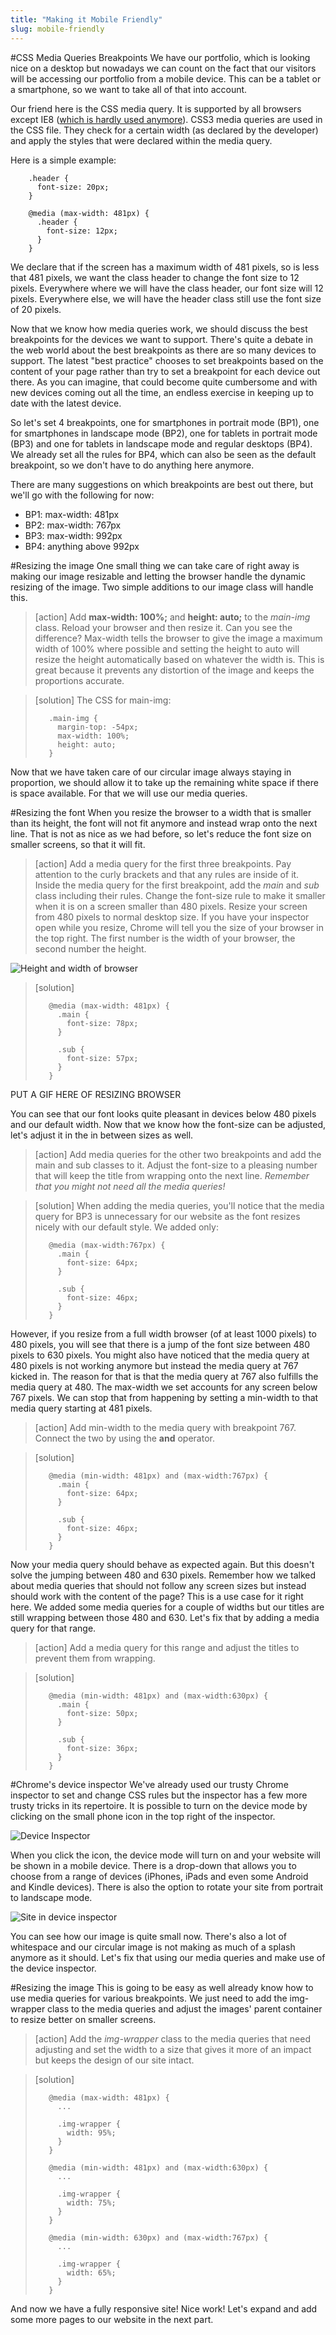 ```yaml
---
title: "Making it Mobile Friendly"
slug: mobile-friendly
---     
```


#CSS Media Queries Breakpoints
We have our portfolio, which is looking nice on a desktop but nowadays we can count on the fact that our visitors will be accessing our portfolio from a mobile device. This can be a tablet or a smartphone, so we want to take all of that into account. 

Our friend here is the CSS media query. It is supported by all browsers except IE8 ([which is hardly used anymore](http://caniuse.com/usage-table)). CSS3 media queries are used in the CSS file. They check for a certain width (as declared by the developer) and apply the styles that were declared within the media query. 

Here is a simple example:

```
    .header {
      font-size: 20px;
    }

    @media (max-width: 481px) {
      .header {
        font-size: 12px;
      }
    }
```

We declare that if the screen has a maximum width of 481 pixels, so is less that 481 pixels, we want the class header to change the font size to 12 pixels. Everywhere where we will have the class header, our font size will 12 pixels. Everywhere else, we will have the header class still use the font size of 20 pixels. 

Now that we know how media queries work, we should discuss the best breakpoints for the devices we want to support. There's quite a debate in the web world about the best breakpoints as there are so many devices to support. The latest "best practice" chooses to set breakpoints based on the content of your page rather than try to set a breakpoint for each device out there. As you can imagine, that could become quite cumbersome and with new devices coming out all the time, an endless exercise in keeping up to date with the latest device. 

So let's set 4 breakpoints, one for smartphones in portrait mode (BP1), one for smartphones in landscape mode (BP2), one for tablets in portrait mode (BP3) and one for tablets in landscape mode and regular desktops (BP4). We already set all the rules for BP4, which can also be seen as the default breakpoint, so we don't have to do anything here anymore.

There are many suggestions on which breakpoints are best out there, but we'll go with the following for now:

- BP1: max-width: 481px
- BP2: max-width: 767px
- BP3: max-width: 992px
- BP4: anything above 992px

#Resizing the image
One small thing we can take care of right away is making our image resizable and letting the browser handle the dynamic resizing of the image. Two simple additions to our image class will handle this.

> [action]
> Add **max-width: 100%;** and **height: auto;** to the *main-img* class. Reload your browser and then resize it. Can you see the difference? Max-width tells the browser to give the image a maximum width of 100% where possible and setting the height to auto will resize the height automatically based on whatever the width is. This is great because it prevents any distortion of the image and keeps the proportions accurate.

<!-- Comment to break actionable boxes. -->

> [solution]
> The CSS for main-img:
> ```
>    .main-img {
>      margin-top: -54px;
>      max-width: 100%;
>      height: auto;
>    }
> ```

Now that we have taken care of our circular image always staying in proportion, we should allow it to take up the remaining white space if there is space available. For that we will use our media queries.

#Resizing the font
When you resize the browser to a width that is smaller than its height, the font will not fit anymore and instead wrap onto the next line. That is not as nice as we had before, so let's reduce the font size on smaller screens, so that it will fit.

> [action]
> Add a media query for the first three breakpoints. Pay attention to the curly brackets and that any rules are inside of it. Inside the media query for the first breakpoint, add the *main* and *sub* class including their rules. Change the font-size rule to make it smaller when it is on a screen smaller than 480 pixels. Resize your screen from 480 pixels to normal desktop size. If you have your inspector open while you resize, Chrome will tell you the size of your browser in the top right. The first number is the width of your browser, the second number the height.

![Height and width of browser](./3-height-width.png "Height and width of browser")

> [solution]
> ```
>    @media (max-width: 481px) { 
>      .main {
>        font-size: 78px;
>      }
>    
>      .sub {
>        font-size: 57px;
>      }
>    }
> ```

PUT A GIF HERE OF RESIZING BROWSER

You can see that our font looks quite pleasant in devices below 480 pixels and our default width. Now that we know how the font-size can be adjusted, let's adjust it in the in between sizes as well. 

> [action]
> Add media queries for the other two breakpoints and add the main and sub classes to it. Adjust the font-size to a pleasing number that will keep the title from wrapping onto the next line.
> *Remember that you might not need all the media queries!*

<!-- Comment to break actionable boxes. -->

> [solution]
> When adding the media queries, you'll notice that the media query for BP3 is unnecessary for our website as the font resizes nicely with our default style. We added only:
> ```
>    @media (max-width:767px) { 
>      .main {
>        font-size: 64px;
>      }
>    
>      .sub {
>        font-size: 46px;
>      }
>    }
> ```

However, if you resize from a full width browser (of at least 1000 pixels) to 480 pixels, you will see that there is a jump of the font size between 480 pixels to 630 pixels. You might also have noticed that the media query at 480 pixels is not working anymore but instead the media query at 767 kicked in. The reason for that is that the media query at 767 also fulfills the media query at 480. The max-width we set accounts for any screen below 767 pixels. We can stop that from happening by setting a min-width to that media query starting at 481 pixels.

> [action] 
> Add min-width to the media query with breakpoint 767. Connect the two by using the **and** operator. 

<!-- Comment to break actionable boxes. -->

> [solution]
> ```
>    @media (min-width: 481px) and (max-width:767px) { 
>      .main {
>        font-size: 64px;
>      }
>    
>      .sub {
>        font-size: 46px;
>      }
>    }
> ```

Now your media query should behave as expected again. But this doesn't solve the jumping between 480 and 630 pixels. Remember how we talked about media queries that should not follow any screen sizes but instead should work with the content of the page? This is a use case for it right here. We added some media queries for a couple of widths but our titles are still wrapping between those 480 and 630. Let's fix that by adding a media query for that range.

> [action]
> Add a media query for this range and adjust the titles to prevent them from wrapping. 

<!-- Comment to break actionable boxes. -->

> [solution]
> ```
>    @media (min-width: 481px) and (max-width:630px) { 
>      .main {
>        font-size: 50px;
>      }
>    
>      .sub {
>        font-size: 36px;
>      }
>    }
> ```

#Chrome's device inspector
We've already used our trusty Chrome inspector to set and change CSS rules but the inspector has a few more trusty tricks in its repertoire. It is possible to turn on the device mode by clicking on the small phone icon in the top right of the inspector. 

![Device Inspector](./1-device-inspector.png "Device Inspector")

When you click the icon, the device mode will turn on and your website will be shown in a mobile device. There is a drop-down that allows you to choose from a range of devices (iPhones, iPads and even some Android and Kindle devices). There is also the option to rotate your site from portrait to landscape mode. 

![Site in device inspector](./2-site-in-device.png "Site in device inspector")

You can see how our image is quite small now. There's also a lot of whitespace and our circular image is not making as much of a splash anymore as it should. Let's fix that using our media queries and make use of the device inspector.

#Resizing the image
This is going to be easy as well already know how to use media queries for various breakpoints. We just need to add the img-wrapper class to the media queries and adjust the images' parent container to resize better on smaller screens.

> [action]
> Add the *img-wrapper* class to the media queries that need adjusting and set the width to a size that gives it more of an impact but keeps the design of our site intact.

<!-- Comment to break actionable boxes. -->

> [solution]
> ```
>    @media (max-width: 481px) { 
>      ...
>    
>      .img-wrapper {
>        width: 95%;
>      }
>    }
>    
>    @media (min-width: 481px) and (max-width:630px) { 
>      ...
>    
>      .img-wrapper {
>        width: 75%;
>      }
>    }
>    
>    @media (min-width: 630px) and (max-width:767px) { 
>      ...
>    
>      .img-wrapper {
>        width: 65%;
>      }
>    }
> ```

And now we have a fully responsive site! Nice work! Let's expand and add some more pages to our website in the next part.

